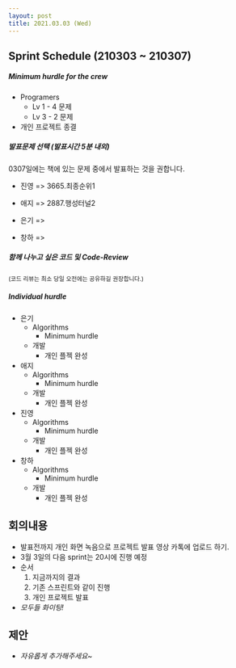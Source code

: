 ```yaml
---
layout: post
title: 2021.03.03 (Wed)
---
```


## Sprint Schedule (210303 ~ 210307)

##### _Minimum hurdle for the crew_

- Programers
  - Lv 1 - 4 문제
  - Lv 3 - 2 문제
- 개인 프로젝트 종결

##### _발표문제 선택 (발표시간 5분 내외)_

0307일에는 책에 있는 문제 중에서 발표하는 것을 권합니다.

- 진영 => 3665.최종순위1

- 애지 => 2887.행성터널2

- 은기 =>

- 창하 =>

##### _함께 나누고 싶은 코드 및 Code-Review_

<small>(코드 리뷰는 최소 당일 오전에는 공유하길 권장합니다.)</small>

##### _Individual hurdle_

- 은기
  - Algorithms
    - Minimum hurdle
  - 개발
    - 개인 플젝 완성
- 애지
  - Algorithms
    - Minimum hurdle
  - 개발
    - 개인 플젝 완성
- 진영
  - Algorithms
    - Minimum hurdle
  - 개발
    - 개인 플젝 완성
- 창하
  - Algorithms
    - Minimum hurdle
  - 개발
    - 개인 플젝 완성

## 회의내용

- 발표전까지 개인 화면 녹음으로 프로젝트 발표 영상 카톡에 업로드 하기.
- 3월 3일의 다음 sprint는 20시에 진행 예정
- 순서
  1. 지금까지의 결과
  2. 기존 스프린트와 같이 진행
  3. 개인 프로젝트 발표
- _모두들 화이팅!_

## 제안

- _자유롭게 추가해주세요~_
